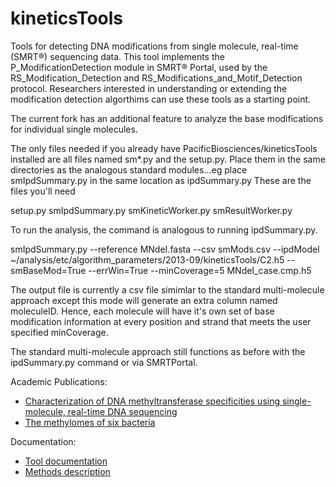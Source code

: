 kineticsTools
=============

Tools for detecting DNA modifications from single molecule, real-time (SMRT&reg;) sequencing data. This tool implements the P_ModificationDetection module in SMRT&reg; Portal, used by the RS_Modification_Detection and RS_Modifications_and_Motif_Detection protocol. Researchers interested in understanding or extending the modification detection algorthims can use these tools as a starting point. 

The current fork has an additional feature to analyze the base modifications for individual single molecules.

The only files needed if you already have PacificBiosciences/kineticsTools installed are all files named sm*.py 
and the setup.py. Place them in the same directories as the analogous standard modules...eg place smIpdSummary.py 
in the same location as ipdSummary.py These are the files you'll need

setup.py
smIpdSummary.py
smKineticWorker.py
smResultWorker.py

To run the analysis, the command is analogous to running ipdSummary.py.

smIpdSummary.py --reference MNdeI.fasta --csv smMods.csv --ipdModel ~/analysis/etc/algorithm_parameters/2013-09/kineticsTools/C2.h5 --smBaseMod=True --errWin=True --minCoverage=5 MNdeI_case.cmp.h5

The output file is currently a csv file simimlar to the standard multi-molecule approach except this mode will generate an extra column named moleculeID. Hence, each molecule will have it's own set of base modification information at every position and strand that meets the user specified minCoverage.

The standard multi-molecule approach still functions as before with the ipdSummary.py command or via SMRTPortal.

Academic Publications:
 * [Characterization of DNA methyltransferase specificities using single-molecule, real-time DNA sequencing](http://nar.oxfordjournals.org/content/40/4/e29)
 * [The methylomes of six bacteria](http://nar.oxfordjournals.org/content/early/2012/10/02/nar.gks891.full)

Documentation:
 * [Tool documentation](http://github.com/PacificBiosciences/kineticsTools/blob/master/doc/manual.rst)
 * [Methods description](http://github.com/PacificBiosciences/kineticsTools/blob/master/doc/whitepaper/kinetics.pdf)
